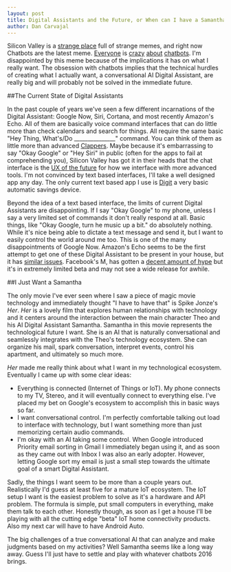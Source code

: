 ```yaml
---
layout: post
title: Digital Assistants and the Future, or When can I have a Samantha?
author: Dan Carvajal
---
```


Silicon Valley is a [strange place](http://nymag.com/daily/intelligencer/2014/03/silicon-valley-failure-fetish.html) full of strange memes, and right now Chatbots are the latest meme. [Everyone](http://www.theverge.com/2016/1/6/10718282/internet-bots-messaging-slack-facebook-m) is [crazy](http://recode.net/2015/11/03/facebooks-virtual-assistant-m-is-super-smart-its-also-probably-a-human/) [about](http://www.wsj.com/article_email/google-plans-new-smarter-messaging-app-1450816899-lMyQjAxMTA1OTI5MjUyMDI5Wj) [chatbots](http://www.buzzfeed.com/tomchivers/mark-zuckerberg-wants-to-build-himself-a-robot-butler-in-201). I'm disappointed by this meme because of the implications it has on what I really want. The obsession with chatbots implies that the technical hurdles of creating what I actually want, a conversational AI Digital Assistant, are really big and will probably not be solved in the immediate future.

##The Current State of Digital Assistants

In the past couple of years we've seen a few different incarnations of the Digital Assistant: Google Now, Siri, Cortana, and most recently Amazon's Echo. All of them are basically voice command interfaces that can do little more than check calendars and search for things. All require the same basic "Hey Thing, What's/Do _______________" command. You can think of them as little more than advanced [Clappers](https://www.youtube.com/watch?v=3lBWjLJeKkQ). Maybe because it's embarrassing to say "Okay Google" or "Hey Siri" in public (often for the apps to fail at comprehending you), Silicon Valley has got it in their heads that the chat interface is the [UX of the future](http://www.bloomberg.com/news/articles/2015-09-17/who-needs-an-interface-anyway-) for how we interface with more advanced tools. I'm not convinced by text based interfaces, I'll take a well designed app any day. The only current text based app I use is [Digit](https://digit.co/) a very basic automatic savings device.

Beyond the idea of a text based interface, the limits of current Digital Assistants are disappointing. If I say "Okay Google" to my phone, unless I say a very limited set of commands it don't really respond at all. Basic things, like "Okay Google, turn he music up a bit." do absolutely nothing. While it's nice being able to dictate a text message and send it, but I want to easily control the world around me too. This is one of the many disappointments of  Google Now. Amazon's Echo seems to be the first attempt to get one of these Digital Assistant to be present in your house, but it has [similar issues](https://www.youtube.com/watch?v=lokN6d1GaK4). Facebook's M, has gotten a [decent amount of hype](http://www.wired.com/2015/08/facebook-launches-m-new-kind-virtual-assistant/) but it's in extremely limited beta and may not see a wide release for awhile.

##I Just Want a Samantha

The only movie I've ever seen where I saw a piece of magic movie technology and immediately thought "I have to have that" is Spike Jonze's *Her*. *Her* is a lovely film that explores human relationships with technology and it centers around the interaction between the main character Theo and his AI Digital Assistant Samantha. Samantha in this movie represents the technological future I want. She is an AI that is naturally conversational and seamlessly integrates with the Theo's technology ecosystem. She can organize his mail, spark conversation, interpret events, control his apartment, and ultimately so much more.

*Her* made me really think about what I want in my technological ecosystem. Eventually I came up with some clear ideas:

* Everything is connected (Internet of Things or IoT). My phone connects to my TV, Stereo, and it will eventually connect to everything else. I've placed my bet on Google's ecosystem to accomplish this in basic ways so far.
* I want conversational control. I'm perfectly comfortable talking out load to interface with technology, but I want something more than just memorizing certain audio commands.
* I'm okay with an AI taking some control. When Google introduced Priority email sorting in Gmail I immediately began using it, and as soon as they came out with Inbox I was also an early adopter. However, letting Google sort my email is just a small step towards the ultimate goal of a smart Digital Assistant.

Sadly, the things I want seem to be more than a couple years out. Realistically I'd guess at least five for a mature IoT ecosystem. The IoT setup I want is the easiest problem to solve as it's a hardware and API problem. The formula is simple, put small computers in everything, make them talk to each other. Honestly though, as soon as I get a house I'll be playing with all the cutting edge "beta" IoT home connectivity products. Also my next car will have to have Android Auto.

The big challenges of a true conversational AI that can analyze and make judgments based on my activities? Well Samantha seems like a long way away. Guess I'll just have to settle and play with whatever chatbots 2016 brings.

